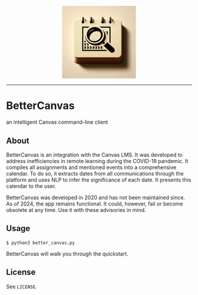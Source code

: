 <p align="center"><img src="https://github.com/nathanbronson/BetterCanvas/blob/main/logo.jpg?raw=true" alt="logo" width="200"/></p>

_____
# BetterCanvas
an intelligent Canvas command-line client

## About
BetterCanvas is an integration with the Canvas LMS. It was developed to address inefficiencies in remote learning during the COVID-19 pandemic. It compiles all assignments and mentioned events into a comprehensive calendar. To do so, it extracts dates from all communications through the platform and uses NLP to infer the significance of each date. It presents this calendar to the user.

BetterCanvas was developed in 2020 and has not been maintained since. As of 2024, the app remains functional. It could, however, fail or become obsolete at any time. Use it with these advisories in mind.

## Usage
```
$ python3 better_canvas.py
```
BetterCanvas will walk you through the quickstart.

## License
See `LICENSE`.

